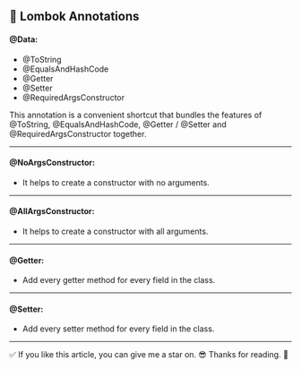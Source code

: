 ## 🥳 Lombok Annotations

#### @Data:

<ul>
<li>@ToString</li>  
<li>@EqualsAndHashCode</li>
<li>@Getter</li>
<li>@Setter</li>
<li>@RequiredArgsConstructor</li>
</ul>
 This annotation is a convenient shortcut that bundles the features of @ToString, @EqualsAndHashCode, @Getter / @Setter and @RequiredArgsConstructor together.

---

#### @NoArgsConstructor:

- It helps to create a constructor with no arguments.

---

#### @AllArgsConstructor:

- It helps to create a constructor with all arguments.

---

#### @Getter:

- Add every getter method for every field in the class.

---

#### @Setter:

- Add every setter method for every field in the class.

---

✅ If you like this article, you can give me a star on. 😎
Thanks for reading. 🙏
